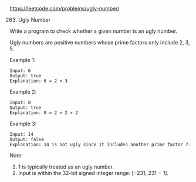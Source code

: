 https://leetcode.com/problems/ugly-number/

263. Ugly Number

Write a program to check whether a given number is an ugly number.

Ugly numbers are positive numbers whose prime factors only include 2, 3, 5.

Example 1:
```
Input: 6
Output: true
Explanation: 6 = 2 × 3
```
Example 2:
```
Input: 8
Output: true
Explanation: 8 = 2 × 2 × 2
```
Example 3:
```
Input: 14
Output: false 
Explanation: 14 is not ugly since it includes another prime factor 7.
```
Note:

1. 1 is typically treated as an ugly number.
2. Input is within the 32-bit signed integer range: [−231,  231 − 1].